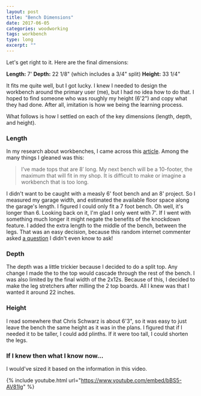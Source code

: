 ```yaml
---
layout: post
title: "Bench Dimensions"
date: 2017-06-05
categories: woodworking
tags: workbench
type: long
excerpt: ""
---
```


Let's get right to it. Here are the final dimensions:

**Length:** 7'
**Depth:** 22 1/8" (which includes a 3/4" split)
**Height:** 33 1/4"

It fits me quite well, but I got lucky. I knew I needed to design the workbench around the primary user (me), but I had no idea how to do that. I hoped to find someone who was roughly my height (6'2") and copy what they had done. After all, imitation is how we being the learning process.

What follows is how I settled on each of the key dimensions (length, depth, and height).


### Length

In my research about workbenches, I came across this [article](http://www.popularwoodworking.com/techniques/rules_for_workbenches/2). Among the many things I gleaned was this:

 >I’ve made tops that are 8′ long. My next bench will be a 10-footer, the maximum that will fit in my shop. It is difficult to make or imagine a workbench that is too long.

I didn't want to be caught with a measly 6' foot bench and an 8' project. So I measured my garage width, and estimated the available floor space along the garage's length. I figured I could only fit a 7 foot bench. Oh well, it's longer than 6. Looking back on it, I'm glad I only went with 7'. If I went with something much longer it might negate the benefits of the knockdown feature. I added the extra length to the middle of the bench, between the legs. That was an easy decision, because this random internet commenter asked [a question](https://blog.lostartpress.com/2014/09/18/materials-tools-for-the-knockdown-nicholson-workbench/#comment-27997) I didn't even know to ask!


### Depth

The depth was a little trickier because I decided to do a split top. Any change I made the to the top would cascade through the rest of the bench. I was also limited by the final width of the 2x12s. Because of this, I decided to make the leg stretchers after milling the 2 top boards. All I knew was that I wanted it around 22 inches.

### Height

I read somewhere that Chris Schwarz is about 6'3", so it was easy to just leave the bench the same height as it was in the plans. I figured that if I needed it to be taller, I could add plinths. If it were too tall, I could shorten the legs.

### If I knew then what I know now...

I would've sized it based on the information in this video.

{% include youtube.html url="https://www.youtube.com/embed/bBS5-AV81lg" %}
